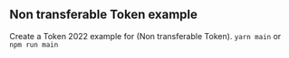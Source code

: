 ## Non transferable Token example

Create a Token 2022 example for (Non transferable Token). `yarn main` or
`npm run main`
